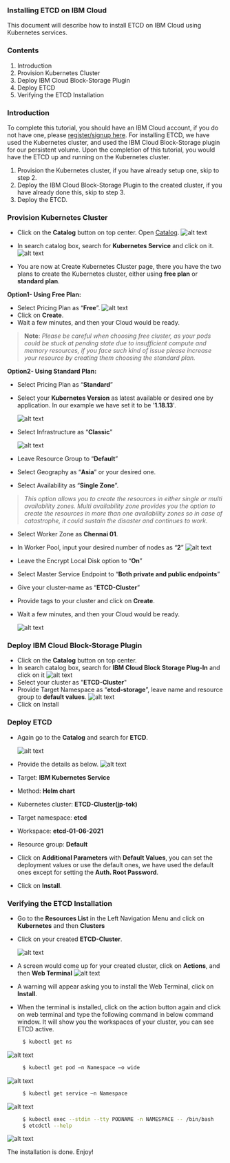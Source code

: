 ### Installing ETCD on IBM Cloud
This document will describe how to install ETCD on IBM Cloud using Kubernetes services.

### Contents

1. Introduction
2. Provision Kubernetes Cluster
3. Deploy IBM Cloud Block-Storage Plugin
4. Deploy ETCD
5. Verifying the ETCD Installation

### Introduction
To complete this tutorial, you should have an IBM Cloud account, if you do not have one, please [register/signup here](https://cloud.ibm.com/registration).
For installing ETCD, we have used the Kubernetes cluster, and used the IBM Cloud Block-Storage plugin for our persistent volume. Upon the completion of this tutorial, you would have the ETCD up and running on the Kubernetes cluster.

1. Provision the Kubernetes cluster, if you have already setup one, skip to step 2.
2. Deploy the IBM Cloud Block-Storage Plugin to the created cluster, if you have already done this, skip to step 3.
3. Deploy the ETCD.

### Provision Kubernetes Cluster
* Click on the **Catalog** button on top center. Open [Catalog](images/https://cloud.ibm.com/catalog). ![alt text](images/Kubernetes1.png)

* In search catalog box, search for **Kubernetes Service** and click on it. ![alt text](images/Kubernetes2.png)

* You are now at Create Kubernetes Cluster page, there you have the two plans to create the Kubernetes cluster, either using **free plan** or **standard plan**.

**Option1- Using Free Plan:**
* Select Pricing Plan as “**Free**”. ![alt text](images/Kubernetes3.png)
* Click on **Create**.
* Wait a few minutes, and then your Cloud would be ready.

>**Note**: _Please be careful when choosing free cluster, as your pods could be stuck at pending state due to insufficient compute and memory resources, if you face such kind of issue please increase your resource by creating them choosing the standard plan._

**Option2- Using Standard Plan:**
* Select Pricing Plan as “**Standard**” 
* Select your **Kubernetes Version** as latest available or desired one by application. In our example we have set it to be '**1.18.13**'. 

  ![alt text](images/Kubernetes4.png)

* Select Infrastructure as “**Classic**”

  ![alt text](images/Kubernetes5.png)

* Leave Resource Group to “**Default**”
* Select Geography as “**Asia**” or your desired one.
* Select Availability as “**Single Zone**”.
>_This option allows you to create the resources in either single or multi availability zones. Multi availability zone provides you the option to create the resources in more than one availability zones so in case of catastrophe, it could sustain the disaster and continues to work._
* Select Worker Zone as **Chennai 01**.
* In Worker Pool, input your desired number of nodes as “**2**” ![alt text](images/Kubernetes6.png)
* Leave the Encrypt Local Disk option to “**On**”
* Select Master Service Endpoint to “**Both private and public endpoints**”
* Give your cluster-name as “**ETCD-Cluster**”
* Provide tags to your cluster and click on **Create**.
* Wait a few minutes, and then your Cloud would be ready.

  ![alt text](images/Kubernetes7.png)

### Deploy IBM Cloud Block-Storage Plugin
* Click on the **Catalog** button on top center.
* In search catalog box, search for **IBM Cloud Block Storage Plug-In** and click on it ![alt text](images/Storage1.png)
* Select your cluster as "**ETCD-Cluster**"
* Provide Target Namespace as “**etcd-storage**”, leave name and resource group to **default values**. ![alt text](images/Storage2.png)
* Click on Install

### Deploy ETCD
* Again go to the **Catalog** and search for **ETCD**. 
  
  ![alt text](images/ETCD1.png)
  
* Provide the details as below. ![alt text](images/ETCD2.png)

*	Target: **IBM Kubernetes Service**
*	Method: **Helm chart**
*	Kubernetes cluster: **ETCD-Cluster(jp-tok)**
*	Target namespace: **etcd**
*	Workspace: **etcd-01-06-2021**
*	Resource group: **Default**
*  Click on **Additional Parameters** with **Default Values**, you can set the deployment values or use the default ones, we have used the default ones except for setting the **Auth. Root Password**.

* Click on **Install**.

### Verifying the ETCD Installation
* Go to the **Resources List** in the Left Navigation Menu and click on **Kubernetes** and then **Clusters** 
* Click on your created **ETCD-Cluster**. 

  ![alt text](images/ETCD3.png)
  
* A screen would come up for your created cluster, click on **Actions**, and then **Web Terminal** ![alt text](images/ETCDVerify1.png)
* A warning will appear asking you to install the Web Terminal, click on **Install**.
* When the terminal is installed, click on the action button again and click on web terminal and type the following command in below command window. It will show you the workspaces of your cluster, you can see ETCD active.

```sh
     $ kubectl get ns 
```
![alt text](images/ETCDVerify2.png)
     
```sh  
     $ kubectl get pod –n Namespace –o wide 
```
![alt text](images/ETCDVerify3.png)

```sh  
     $ kubectl get service –n Namespace 
```
![alt text](images/ETCDVerify4.png)

```sh
     $ kubectl exec --stdin --tty PODNAME -n NAMESPACE -- /bin/bash 
     $ etcdctl --help 
```
![alt text](images/ETCDVerify5.png)


The installation is done. Enjoy!
